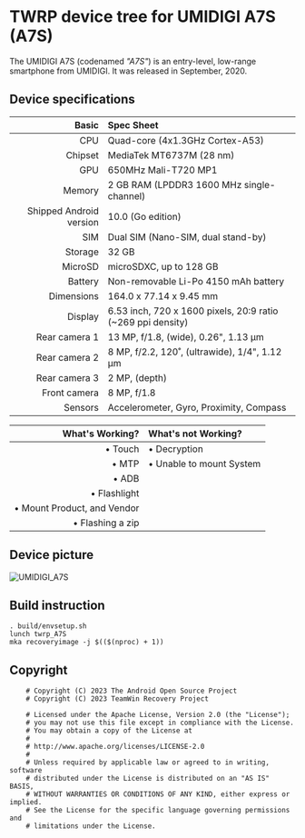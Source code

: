 TWRP device tree for UMIDIGI A7S (A7S)
======================================

The UMIDIGI A7S (codenamed _"A7S"_) is an entry-level, low-range smartphone from UMIDIGI.
It was released in September, 2020.

## Device specifications

| Basic                   | Spec Sheet                                                  |
| -----------------------:|:----------------------------------------------------------- |
| CPU                     | Quad-core (4x1.3GHz Cortex-A53)                             |
| Chipset                 | MediaTek MT6737M (28 nm)                                    |
| GPU                     | 650MHz Mali-T720 MP1                                        |
| Memory                  | 2 GB RAM (LPDDR3 1600 MHz single-channel)                   |
| Shipped Android version | 10.0 (Go edition)                                           |
| SIM                     | Dual SIM (Nano-SIM, dual stand-by)                          |
| Storage                 | 32 GB                                                       |
| MicroSD                 | microSDXC, up to 128 GB                                     |
| Battery                 | Non-removable Li-Po 4150 mAh battery                        |
| Dimensions              | 164.0 x 77.14 x 9.45 mm                                     |
| Display                 | 6.53 inch, 720 x 1600 pixels, 20:9 ratio (~269 ppi density) |
| Rear camera 1           | 13 MP, f/1.8, (wide), 0.26", 1.13 µm                        |
| Rear camera 2           | 8 MP, f/2.2, 120˚, (ultrawide), 1/4", 1.12 µm               |
| Rear camera 3           | 2 MP, (depth)                                               |
| Front camera            | 8 MP, f/1.8                                                 |
| Sensors                 | Accelerometer, Gyro, Proximity, Compass                     |

| What's Working?                      | What's not Working?        |
| ------------------------------------:|:---------------------------|
| • Touch                              | • Decryption               |
| • MTP                                | • Unable to mount System   |
| • ADB                                |                            |
| • Flashlight                         |                            |
| • Mount Product, and Vendor          |                            |
| • Flashing a zip                     |                            |

## Device picture

![UMIDIGI_A7S](https://fdn.gsmarena.com/imgroot/news/20/09/umidigi-a7s-official/-900x900/gsmarena_003.jpg)

## Build instruction

```shell
. build/envsetup.sh
lunch twrp_A7S
mka recoveryimage -j $(($(nproc) + 1))
```

## Copyright

```text
    # Copyright (C) 2023 The Android Open Source Project
    # Copyright (C) 2023 TeamWin Recovery Project
    
    # Licensed under the Apache License, Version 2.0 (the "License");
    # you may not use this file except in compliance with the License.
    # You may obtain a copy of the License at
    #
    # http://www.apache.org/licenses/LICENSE-2.0
    #
    # Unless required by applicable law or agreed to in writing, software
    # distributed under the License is distributed on an "AS IS" BASIS,
    # WITHOUT WARRANTIES OR CONDITIONS OF ANY KIND, either express or implied.
    # See the License for the specific language governing permissions and
    # limitations under the License.
```
